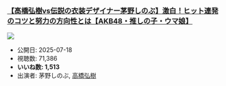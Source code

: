 ### [【高橋弘樹vs伝説の衣装デザイナー茅野しのぶ】激白！ヒット連発のコツと努力の方向性とは【AKB48・推しの子・ウマ娘】](https://www.youtube.com/watch?v=xCWiaPpaq9c)
[![](https://img.youtube.com/vi/xCWiaPpaq9c/hqdefault.jpg)](https://www.youtube.com/watch?v=xCWiaPpaq9c)
-   公開日: 2025-07-18
-   視聴数: 71,386
-   **いいね数: 1,513**
-   出演者: 茅野しのぶ, [高橋弘樹](/rehacq_fan/people/高橋弘樹 "wikilink")

